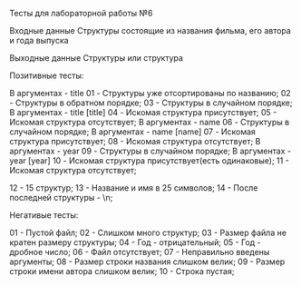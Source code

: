 Тесты для лабораторной работы №6

Входные данные
Структуры состоящие из названия фильма, его автора и года выпуска

Выходные данные
Структуры или структура

Позитивные тесты:

В аргументах - title
01 - Структуры уже отсортированы по названию;
02 - Структуры в обратном порядке;
03 - Структуры в случайном порядке;
В аргументах - title [title]
04 - Искомая структура присутствует;
05 - Искомая структура отсутствует;
В аргументах - name
06 - Структуры в случайном порядке;
В аргументах - name [name]
07 - Искомая структура присутствует;
08 - Искомая структура отсутствует;
В аргументах - year
09 - Структуры в случайном порядке;
В аргументах - year [year]
10 - Искомая структура присутствует(есть одинаковые);
11 - Искомая структура отсутствует;

12 - 15 структур;
13 - Название и имя в 25 символов;
14 - После последней структуры - \n;


Негативые тесты:

01 - Пустой файл;
02 - Слишком много структур;
03 - Размер файла не кратен размеру структуры;
04 - Год - отрицательный;
05 - Год - дробное число;
06 - Файл отсутствует;
07 - Неправильно введены аргументы;
08 - Размер строки названия слишком велик;
09 - Размер строки имени автора слишком велик;
10 - Строка пустая;